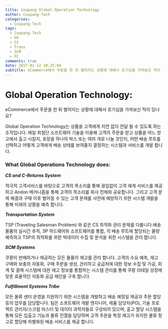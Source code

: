 ```yaml
---
title: Coupang Global Operation Technology
author: Coupang-Tech
categories:
  - Coupang-Tech
tags:
  - Coupang-Tech
  - GO
  - CS
  - Trans
  - SCM
  - FC
comments: true
date: 2017-01-12 18:25:04
subtitle: eCommerce에서 주문을 한 뒤 벌어지는 상황에 대해서 호기심을 가져보신 적이 있나요?
---
```


# **Global Operation Technology:**


eCommerce에서 주문을 한 뒤 벌어지는 상황에 대해서 호기심을 가져보신 적이 있나요?

Global Operation Technology는 상품을 고객에게 지연 없이 전달 될 수 있도록 하는 조직입니다. 매일 최첨단 소프트웨어 기술을 이용해 고객의 주문을 받고 상품을 어느 창고에서 출고 시킬지, 포장을 하나의 박스 또는 여러 개로 나눌 것인지, 어떤 배송 루트를 선택하고 어떻게 고객에게 배송 상태를 보여줄지 결정하는 시스템과 서비스를 개발 합니다.



### **What Global Operations Technology does:**

**_CS and C-Returns System_**

적극적 고객서비스를 바탕으로 고객의 목소리를 통해 끊임없이 고객 에게 서비스를 제공하고 Andon 메커니즘을 통해 고객의 목소리를 회사 전체와 공유합니다. 그리고 고객 문제 해결과 구매 이후 벌어질 수 있는 고객 문제를 사전에 예방하기 위한 시스템 개발을 통해 미래의 상황을 예측 합니다.

**_Transportation System_**

TSP (Traveling Salesman Problem) 와 같은 CS 최적화 관리 문제를 다룹니다.배송 물품의 실시간 추적, 3P 하드웨어와 소프트웨어를 통합, 각 배송 루트에 할당되는 물량 예측하고 TSP의 최적화를 위한 빅데이터 수집 및 분석을 위한 시스템을 관리 합니다.

**_SCM Systems_**

쿠팡이 판매하거나 제공하는 모든 물품의 재고를 관리 합니다. 고객의 수요 예측, 재고 구매와 보충의 자동화, 구매 주문을 생성, 관리하고 공급처에 대한 정보 수집 및 가공, 회계 및 결제 시스템에 대한 재고 정보를 통합하는 시스템 관리를 통해 쿠팡 리테일 성장에 맞춘 효율적인 자동화 공급 체인을 구축 합니다.

**_Fulfillment Systems Tribe_**

모든 물류 센터 운영을 지원하기 위한 시스템을 개발하고 배송 예정일 제공과 주문 할당 등의 업무를 담당합니다. 팀은 소프트웨어 개발 엔지니어, 제품 담당자(PO), 기술 프로젝트 관리자/스크럼 마스터 및 데이터 과학자들로 구성되어 있으며, 출고 할당 시스템을 통해 모든 입출고 기능과 물류 진열을 담당하며 고객 주문을 특정 재고가 위치한 물류 창고로 할당해  차별화된 배송 서비스를 제공 합니다.
